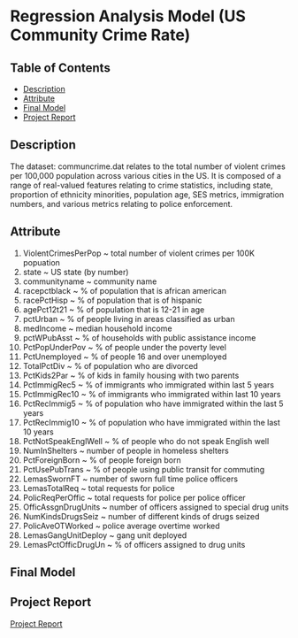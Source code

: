 # Regression Analysis Model (US Community Crime Rate)
## Table of Contents
* [Description](#Description)
* [Attribute](#Attribute)
* [Final Model](#Final_Model)
* [Project Report](#Project_Report)
## Description
The dataset: communcrime.dat relates to the total number of violent crimes per 100,000 population across various cities in the US.
It is composed of a range of real-valued features relating to crime statistics, including state, proportion of ethnicity minorities, 
population age, SES metrics, immigration numbers, and various metrics relating to police enforcement.

## Attribute
1.  ViolentCrimesPerPop  ~ total number of violent crimes per 100K popuation
2.  state                ~ US state (by number)
3.  communityname        ~ community name
4.  racepctblack         ~ % of population that is african american
5.  racePctHisp          ~ % of population that is of hispanic
6.  agePct12t21          ~ % of population that is 12-21 in age
7.  pctUrban             ~ % of people living in areas classified as urban
8.  medIncome            ~ median household income
9.  pctWPubAsst          ~ % of households with public assistance income
10. PctPopUnderPov       ~ % of people under the poverty level
11. PctUnemployed        ~ % of people 16 and over unemployed
12. TotalPctDiv          ~ % of population who are divorced
13. PctKids2Par          ~ % of kids in family housing with two parents
14. PctImmigRec5         ~ % of immigrants who immigrated within last 5 years
15. PctImmigRec10        ~ % of immigrants who immigrated within last 10 years
16. PctRecImmig5         ~ % of population who have immigrated within the last 5 years
17. PctRecImmig10        ~ % of population who have immigrated within the last 10 years
18. PctNotSpeakEnglWell  ~ % of people who do not speak English well
19. NumInShelters        ~ number of people in homeless shelters
20. PctForeignBorn       ~ % of people foreign born
21. PctUsePubTrans       ~ % of people using public transit for commuting
22. LemasSwornFT         ~ number of sworn full time police officers
23. LemasTotalReq        ~ total requests for police
24. PolicReqPerOffic     ~ total requests for police per police officer
25. OfficAssgnDrugUnits  ~ number of officers assigned to special drug units
26. NumKindsDrugsSeiz    ~ number of different kinds of drugs seized
27. PolicAveOTWorked     ~ police average overtime worked
28. LemasGangUnitDeploy  ~ gang unit deployed
29. LemasPctOfficDrugUn  ~ % of officers assigned to drug units

## Final Model


## Project Report
[Project Report](https://github.com/S1014711679/Data-Analysis/blob/master/Regressional%20Analysis%20Using%20R%20-%20US%20Community%20Crime%20Rate/STAT%20435%20Final%20Project.docx)
